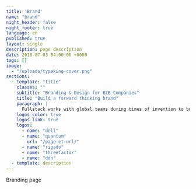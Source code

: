 ```yaml
---
title: 'Brand'
name: "brand"
night_header: false
night_footer: true
language: en
published: true
layout: single
description: page description
date: 2018-07-03 04:00:00 +0000
tags: []
image: 
  - "/uploads/typeking-cover.png"
sections:
  - template: "title"
    classes: ""
    subtitle: "Branding & Design for B2B Companies"
    title: "Build a forward thinking brand"
    paragraph: |
      Fullstack works with global teams during times of invention to build innovative brands through an open, coherent approach.
    logos_color: true
    logos_link: true
    logos:
      - name: "dell"
      - name: "quantum"
        url: "/page-et-url/"
      - name: "rigado"
      - name: "threefactor"
      - name: "ddn"
  - template: description
--- 
```

Branding page